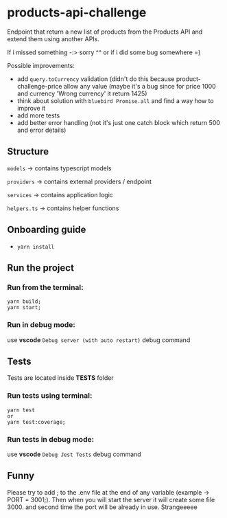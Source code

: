 # products-api-challenge

Endpoint that return a new list of products from the Products API and extend them using another APIs.

If i missed something -:> sorry ^^ or if i did some bug somewhere =)

Possible improvements: 

- add `query.toCurrency` validation (didn't do this because product-challenge-price allow any value (maybe it's a bug since for price 1000 and currency 'Wrong currency' it return 1425)
- think about solution with `bluebird Promise.all` and find a way how to improve it
- add more tests
- add better error handling (not it's just one catch block which return 500 and error details)

## Structure

`models` -> contains typescript models

`providers` -> contains external providers / endpoint

`services` -> contains application logic

`helpers.ts` -> contains helper functions

## Onboarding guide

- `yarn install`

## Run the project

### Run from the terminal:
  ```
  yarn build;
  yarn start;
  ```

### Run in **debug** mode: 

use **vscode** `Debug server (with auto restart)` debug command

## Tests

Tests are located inside **__TESTS__** folder

### Run tests using terminal:

  ```
  yarn test
  or
  yarn test:coverage;
  ```

### Run tests in **debug** mode: 
 use **vscode** `Debug Jest Tests` debug command

## Funny

Please try to add ; to the .env file at the end of any variable (example -> PORT = 3001;). Then when you will start the server it will create some file 3000. and second time the port will be already in use. Strangeeeee
